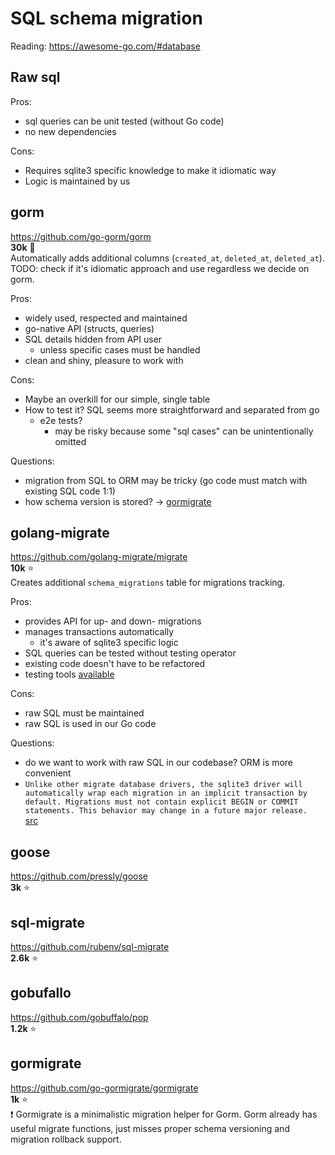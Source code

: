 # SQL schema migration

Reading: https://awesome-go.com/#database

## Raw sql
Pros:
- sql queries can be unit tested (without Go code)
- no new dependencies

Cons:
- Requires sqlite3 specific knowledge to make it idiomatic way
- Logic is maintained by us

## gorm
https://github.com/go-gorm/gorm \
**30k** 🌟 \
Automatically adds additional columns (`created_at`, `deleted_at`, `deleted_at`). \
TODO: check if it's idiomatic approach and use regardless we decide on gorm.

Pros:
- widely used, respected and maintained
- go-native API (structs, queries)
- SQL details hidden from API user
    - unless specific cases must be handled
- clean and shiny, pleasure to work with 

Cons:
- Maybe an overkill for our simple, single table
- How to test it? SQL seems more straightforward and separated from go
  - e2e tests? 
    - may be risky because some "sql cases" can be unintentionally omitted

Questions:
- migration from SQL to ORM may be tricky (go code must match with existing SQL code 1:1)
- how schema version is stored? -> [gormigrate](##gormigrate)


## golang-migrate
https://github.com/golang-migrate/migrate \
**10k** ⭐ \
Creates additional `schema_migrations` table for migrations tracking. 

Pros:
- provides API for up- and down- migrations
- manages transactions automatically
  - it's aware of sqlite3 specific logic
- SQL queries can be tested without testing operator
- existing code doesn't have to be refactored
- testing tools [available](https://github.com/golang-migrate/migrate/blob/master/database/testing/testing.go)

Cons:
- raw SQL must be maintained
- raw SQL is used in our Go code

Questions:
- do we want to work with raw SQL in our codebase? ORM is more convenient
- `Unlike other migrate database drivers, the sqlite3 driver will automatically wrap each migration in an implicit transaction by default. Migrations must not contain explicit BEGIN or COMMIT statements. This behavior may change in a future major release.` \
[src](https://github.com/golang-migrate/migrate/tree/master/database/sqlite3)

## goose
https://github.com/pressly/goose \
**3k** ⭐ 

## sql-migrate
https://github.com/rubenv/sql-migrate \
**2.6k** ⭐ 

## gobufallo
https://github.com/gobuffalo/pop \
**1.2k** ⭐

## gormigrate
https://github.com/go-gormigrate/gormigrate \
**1k** ⭐ \
❗ Gormigrate is a minimalistic migration helper for Gorm. Gorm already has useful migrate functions, just misses proper schema versioning and migration rollback support.


